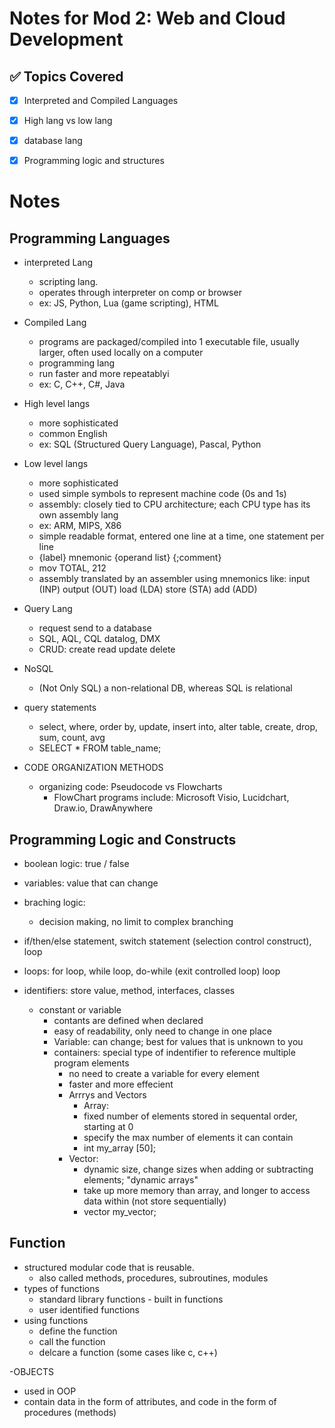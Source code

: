 # Notes for Mod 2: Web and Cloud Development

## ✅ Topics Covered
- [x] Interpreted and Compiled Languages
- [x] High lang vs low lang
- [x] database lang
- [x] Programming logic and structures




# Notes

## Programming Languages
- interpreted Lang
  - scripting lang.
  - operates through interpreter on comp or browser
  - ex: JS, Python, Lua (game scripting), HTML
- Compiled Lang
  - programs are packaged/compiled into 1 executable file, usually larger, often used locally on a computer
  - programming lang
  - run faster and more repeatablyi
  - ex: C, C++, C#, Java

- High level langs
  - more sophisticated
  - common English
  - ex: SQL (Structured Query Language), Pascal, Python

- Low level langs
  - more sophisticated
  - used simple symbols to represent machine code (0s and 1s)
  - assembly: closely tied to CPU architecture; each CPU type has its own assembly lang
  - ex: ARM, MIPS, X86
  - simple readable format, entered one line at a time, one statement per line
  - {label} mnemonic {operand list} {;comment}
  - mov TOTAL, 212
  - assembly translated by an assembler using mnemonics like: input (INP) output (OUT) load (LDA) store (STA) add (ADD)

- Query Lang
   - request send to a database 
   - SQL, AQL, CQL datalog, DMX
   - CRUD: create read update delete

 - NoSQL
    - (Not Only SQL) a non-relational DB, whereas SQL is relational

 - query statements
    - select, where, order by, update, insert into, alter table, create, drop, sum, count, avg
    - SELECT * FROM table_name;

- CODE ORGANIZATION METHODS
    - organizing code: Pseudocode vs Flowcharts
        - FlowChart programs include: Microsoft Visio, Lucidchart, Draw.io, DrawAnywhere

## Programming Logic and Constructs
- boolean logic: true / false
- variables: value that can change
- braching logic:
    - decision making, no limit to complex branching
- if/then/else statement, switch statement (selection control construct), loop
- loops: for loop, while loop, do-while (exit controlled loop) loop

- identifiers: store value, method, interfaces, classes
    - constant or variable
        - contants are defined when declared
        - easy of readability, only need to change in one place
        - Variable: can change; best for values that is unknown to you
        - containers: special type of indentifier to reference multiple program elements
            - no need to create a variable for every  element
            - faster and more effecient
            - Arrrys and Vectors
                - Array:
                - fixed number of elements stored in sequental order, starting at 0
                - specify the max number of elements it can contain
                - int my_array [50];
            - Vector:
                - dynamic size, change sizes when adding or subtracting elements; "dynamic arrays"
                - take up more memory than array, and longer to access data within (not store sequentially)
                - vector <int> my_vector;

## Function
- structured modular code that is reusable.
    - also called methods, procedures, subroutines, modules
- types of functions
    - standard library functions - built in functions
    - user identified functions
- using functions
    - define the function
    - call the function
    - delcare a function (some cases like c, c++)
 
-OBJECTS
  - used in OOP
  - contain data in the form of attributes, and code in the form of procedures (methods)





































































